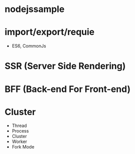 # nodejssample

# import/export/requie
- ES6, CommonJs

# SSR (Server Side Rendering)

# BFF (Back-end For Front-end)

# Cluster
  - Thread
  - Process
  - Cluster
  - Worker 
  - Fork Mode 
  
